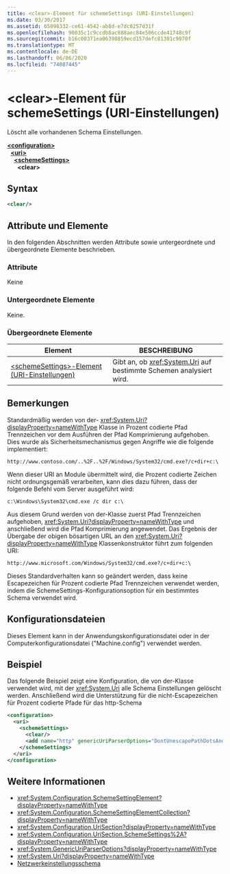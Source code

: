 ```yaml
---
title: <clear>-Element für schemeSettings (URI-Einstellungen)
ms.date: 03/30/2017
ms.assetid: 65098332-ce61-4542-ab8d-e7dc0257d31f
ms.openlocfilehash: 90035c1c9ccdb8ac888aec84e506ccde41748c9f
ms.sourcegitcommit: b16c00371ea06398859ecd157defc81301c9070f
ms.translationtype: MT
ms.contentlocale: de-DE
ms.lasthandoff: 06/06/2020
ms.locfileid: "74087445"
---
```

# <a name="clear-element-for-schemesettings-uri-settings"></a>\<clear>-Element für schemeSettings (URI-Einstellungen)
Löscht alle vorhandenen Schema Einstellungen.  

[**\<configuration>**](../configuration-element.md)\
&nbsp;&nbsp;[**\<uri>**](uri-element-uri-settings.md)\
&nbsp;&nbsp;&nbsp;&nbsp;[**\<schemeSettings>**](schemesettings-element-uri-settings.md)\
&nbsp;&nbsp;&nbsp;&nbsp;&nbsp;&nbsp;**\<clear>**

## <a name="syntax"></a>Syntax  
  
```xml  
<clear/>  
```  
  
## <a name="attributes-and-elements"></a>Attribute und Elemente  
 In den folgenden Abschnitten werden Attribute sowie untergeordnete und übergeordnete Elemente beschrieben.  
  
### <a name="attributes"></a>Attribute  
 Keine  
  
### <a name="child-elements"></a>Untergeordnete Elemente  
 Keine.  
  
### <a name="parent-elements"></a>Übergeordnete Elemente  
  
|Element|BESCHREIBUNG|  
|-------------|-----------------|  
|[\<schemeSettings>-Element (URI-Einstellungen)](schemesettings-element-uri-settings.md)|Gibt an, ob <xref:System.Uri> auf bestimmte Schemen analysiert wird.|  
  
## <a name="remarks"></a>Bemerkungen  
 Standardmäßig werden von der- <xref:System.Uri?displayProperty=nameWithType> Klasse in Prozent codierte Pfad Trennzeichen vor dem Ausführen der Pfad Komprimierung aufgehoben. Dies wurde als Sicherheitsmechanismus gegen Angriffe wie die folgende implementiert:  
  
 `http://www.contoso.com/..%2F..%2F/Windows/System32/cmd.exe?/c+dir+c:\`  
  
 Wenn dieser URI an Module übermittelt wird, die Prozent codierte Zeichen nicht ordnungsgemäß verarbeiten, kann dies dazu führen, dass der folgende Befehl vom Server ausgeführt wird:  
  
 `c:\Windows\System32\cmd.exe /c dir c:\`  
  
 Aus diesem Grund werden von der-Klasse zuerst Pfad Trennzeichen aufgehoben, <xref:System.Uri?displayProperty=nameWithType> und anschließend wird die Pfad Komprimierung angewendet. Das Ergebnis der Übergabe der obigen bösartigen URL an den <xref:System.Uri?displayProperty=nameWithType> Klassenkonstruktor führt zum folgenden URI:  
  
 `http://www.microsoft.com/Windows/System32/cmd.exe?/c+dir+c:\`  
  
 Dieses Standardverhalten kann so geändert werden, dass keine Escapezeichen für Prozent codierte Pfad Trennzeichen verwendet werden, indem die SchemeSettings-Konfigurationsoption für ein bestimmtes Schema verwendet wird.  
  
## <a name="configuration-files"></a>Konfigurationsdateien  
 Dieses Element kann in der Anwendungskonfigurationsdatei oder in der Computerkonfigurationsdatei ("Machine.config") verwendet werden.  
  
## <a name="example"></a>Beispiel  
 Das folgende Beispiel zeigt eine Konfiguration, die von der-Klasse verwendet wird, mit der <xref:System.Uri> alle Schema Einstellungen gelöscht werden. Anschließend wird die Unterstützung für die nicht-Escapezeichen für Prozent codierte Pfade für das http-Schema  
  
```xml  
<configuration>  
  <uri>  
    <schemeSettings>  
      <clear/>  
      <add name="http" genericUriParserOptions="DontUnescapePathDotsAndSlashes"/>  
    </schemeSettings>  
  </uri>  
</configuration>  
```  
  
## <a name="see-also"></a>Weitere Informationen

- <xref:System.Configuration.SchemeSettingElement?displayProperty=nameWithType>
- <xref:System.Configuration.SchemeSettingElementCollection?displayProperty=nameWithType>
- <xref:System.Configuration.UriSection?displayProperty=nameWithType>
- <xref:System.Configuration.UriSection.SchemeSettings%2A?displayProperty=nameWithType>
- <xref:System.GenericUriParserOptions?displayProperty=nameWithType>
- <xref:System.Uri?displayProperty=nameWithType>
- [Netzwerkeinstellungsschema](index.md)
